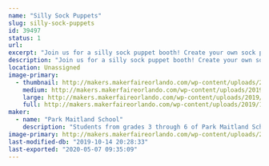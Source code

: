 ```yaml
---
name: "Silly Sock Puppets"
slug: silly-sock-puppets
id: 39497
status: 1
url: 
excerpt: "Join us for a silly sock puppet booth! Create your own sock puppet using recycled socks, buttons, beads, fabric, accessories, and more! Check out the display sock puppets created by 1st and 6th student teams from Park Maitland to gain inspiration for your ideas! "
description: "Join us for a silly sock puppet booth! Create your own sock puppet using recycled socks, buttons, beads, fabric, accessories, and more! Check out the display sock puppets created by 1st and 6th student teams from Park Maitland School to gain inspiration for your ideas! 6th Grade students will then guide attendees to use the Design Thinking process to transform a sock into their favorite characters from superheroes, to video game characters, to animals. Finally, take your new sock puppet creation with you to travel around the Maker Faire!  "
location: Unassigned
image-primary:
  - thumbnail: http://makers.makerfaireorlando.com/wp-content/uploads/2019/10/maxresdefault-150x150.jpg
    medium: http://makers.makerfaireorlando.com/wp-content/uploads/2019/10/maxresdefault-300x169.jpg
    large: http://makers.makerfaireorlando.com/wp-content/uploads/2019/10/maxresdefault-1024x576.jpg
    full: http://makers.makerfaireorlando.com/wp-content/uploads/2019/10/maxresdefault.jpg
maker:
  - name: "Park Maitland School"
    description: "Students from grades 3 through 6 of Park Maitland School take part in programmed Design Thinking classes twice a week. In their newly renovated Maker Space, students hone their 21st Century Skills of collaboration, problem solving, creativity, and critical thinking through project based learning. Students are encouraged to tinker and are taught the design process through different modes and hands-on learning experiences. Science, technology, engineering, the arts, and math all play a role in their learning! Students further share their learning to authentic audiences through showcases, hands-on exhibits, and by creating learning experiences for others."
image-primary: http://makers.makerfaireorlando.com/wp-content/uploads/2018/09/PMS-Logo.jpg
last-modified-db: "2019-10-14 20:28:33"
last-exported: "2020-05-07 09:35:09"
---
```


